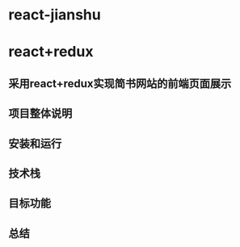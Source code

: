 # react-jianshu
react+redux
====
采用react+redux实现简书网站的前端页面展示
----
项目整体说明
----
安装和运行
----
技术栈
----
目标功能
----
总结
----

